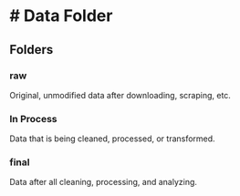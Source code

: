# # Data Folder

## Folders

### raw

Original, unmodified data after downloading, scraping, etc.

### In Process

Data that is being cleaned, processed, or transformed.

### final

Data after all cleaning, processing, and analyzing.
